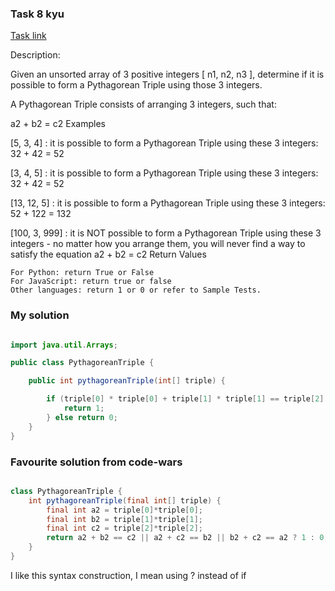 ### Task 8 kyu

[Task link](https://www.codewars.com/kata/5951d30ce99cf2467e000013/)

Description:

Given an unsorted array of 3 positive integers [ n1, n2, n3 ], determine if it is possible to form a Pythagorean Triple using those 3 integers.

A Pythagorean Triple consists of arranging 3 integers, such that:

a2 + b2 = c2
Examples

[5, 3, 4] : it is possible to form a Pythagorean Triple using these 3 integers: 32 + 42 = 52

[3, 4, 5] : it is possible to form a Pythagorean Triple using these 3 integers: 32 + 42 = 52

[13, 12, 5] : it is possible to form a Pythagorean Triple using these 3 integers: 52 + 122 = 132

[100, 3, 999] : it is NOT possible to form a Pythagorean Triple using these 3 integers - no matter how you arrange them, you will never find a way to satisfy the equation a2 + b2 = c2
Return Values

    For Python: return True or False
    For JavaScript: return true or false
    Other languages: return 1 or 0 or refer to Sample Tests.






### My solution

```Java

import java.util.Arrays;

public class PythagoreanTriple {

    public int pythagoreanTriple(int[] triple) {

        if (triple[0] * triple[0] + triple[1] * triple[1] == triple[2] * triple[2] | triple[0] * triple[0] + triple[2] * triple[2] == triple[1] * triple[1] || triple[2] * triple[2] + triple[1] * triple[1] == triple[0] * triple[0]) {
            return 1;
        } else return 0;
    }
}

```

### Favourite solution from code-wars

```Java

class PythagoreanTriple {
    int pythagoreanTriple(final int[] triple) {
        final int a2 = triple[0]*triple[0];
        final int b2 = triple[1]*triple[1];
        final int c2 = triple[2]*triple[2];
        return a2 + b2 == c2 || a2 + c2 == b2 || b2 + c2 == a2 ? 1 : 0;
    }
}

```

I like this syntax construction, I mean using ? instead of if

